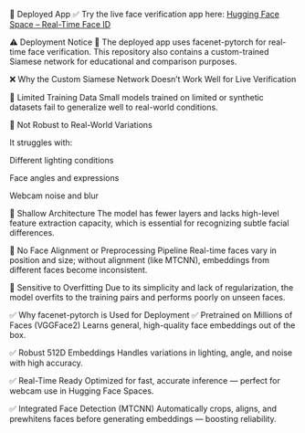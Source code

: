 🚀 Deployed App
✅ Try the live face verification app here: [Hugging Face Space – Real-Time Face ID](https://huggingface.co/spaces/Shekarss/Face_Identification)

⚠️ Deployment Notice
🧠 The deployed app uses facenet-pytorch for real-time face verification. This repository also contains a custom-trained Siamese network for educational and comparison purposes.

❌ Why the Custom Siamese Network Doesn’t Work Well for Live Verification

🔹 Limited Training Data
Small models trained on limited or synthetic datasets fail to generalize well to real-world conditions.

🔹 Not Robust to Real-World Variations

It struggles with:

Different lighting conditions

Face angles and expressions

Webcam noise and blur

🔹 Shallow Architecture
The model has fewer layers and lacks high-level feature extraction capacity, which is essential for recognizing subtle facial differences.

🔹 No Face Alignment or Preprocessing Pipeline
Real-time faces vary in position and size; without alignment (like MTCNN), embeddings from different faces become inconsistent.

🔹 Sensitive to Overfitting
Due to its simplicity and lack of regularization, the model overfits to the training pairs and performs poorly on unseen faces.

✅ Why facenet-pytorch is Used for Deployment
✅ Pretrained on Millions of Faces (VGGFace2)
Learns general, high-quality face embeddings out of the box.

✅ Robust 512D Embeddings
Handles variations in lighting, angle, and noise with high accuracy.

✅ Real-Time Ready
Optimized for fast, accurate inference — perfect for webcam use in Hugging Face Spaces.

✅ Integrated Face Detection (MTCNN)
Automatically crops, aligns, and prewhitens faces before generating embeddings — boosting reliability.
